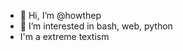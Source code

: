 - 👋 Hi, I’m @howthep
- 👀 I’m interested in bash, web, python
- I'm a extreme textism




<!---
howthep/howthep is a ✨ special ✨ repository because its `README.md` (this file) appears on your GitHub profile.
You can click the Preview link to take a look at your changes.
--->
